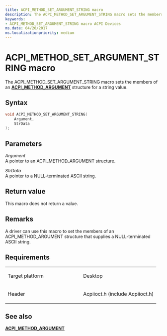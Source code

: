 ```yaml
---
title: ACPI_METHOD_SET_ARGUMENT_STRING macro
description: The ACPI_METHOD_SET_ARGUMENT_STRING macro sets the members of an ACPI_METHOD_ARGUMENT structure for a string value.
keywords: 
- ACPI_METHOD_SET_ARGUMENT_STRING macro ACPI Devices
ms.date: 04/20/2017
ms.localizationpriority: medium
---
```


# ACPI\_METHOD\_SET\_ARGUMENT\_STRING macro


The ACPI\_METHOD\_SET\_ARGUMENT\_STRING macro sets the members of an [**ACPI\_METHOD\_ARGUMENT**](/windows-hardware/drivers/ddi/acpiioct/ns-acpiioct-_acpi_method_argument_v1) structure for a string value.

## Syntax

```cpp
void ACPI_METHOD_SET_ARGUMENT_STRING(
    Argument,
    StrData
);
```

## Parameters

*Argument*   
A pointer to an ACPI\_METHOD\_ARGUMENT structure.

*StrData*   
A pointer to a NULL-terminated ASCII string.

## Return value

This macro does not return a value.

## Remarks

A driver can use this macro to set the members of an ACPI\_METHOD\_ARGUMENT structure that supplies a NULL-terminated ASCII string.

## Requirements

<table>
<colgroup>
<col width="50%" />
<col width="50%" />
</colgroup>
<tbody>
<tr>
<td><p>Target platform</p></td>
<td>Desktop</td>
</tr>
<tr>
<td><p>Header</p></td>
<td>Acpiioct.h (include Acpiioct.h)</td>
</tr>
</tbody>
</table>

## See also


[**ACPI\_METHOD\_ARGUMENT**](/windows-hardware/drivers/ddi/acpiioct/ns-acpiioct-_acpi_method_argument_v1)

